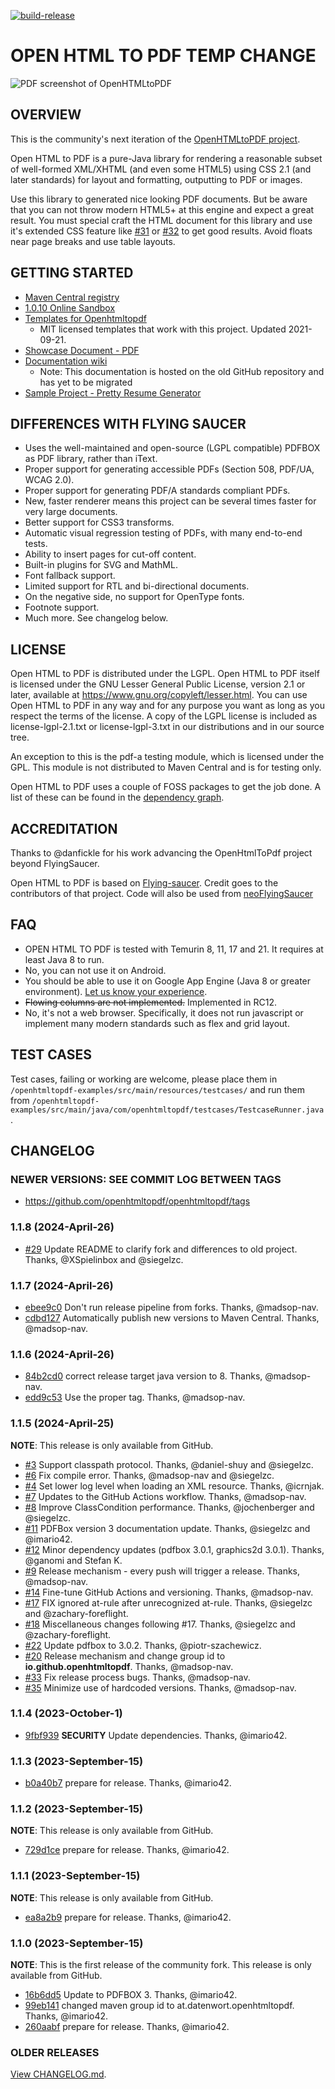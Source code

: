 [![build-release](https://github.com/openhtmltopdf/openhtmltopdf/workflows/release/badge.svg)](https://github.com/openhtmltopdf/openhtmltopdf/actions?query=workflow%3Arelease)

# OPEN HTML TO PDF TEMP CHANGE

![PDF screenshot of OpenHTMLtoPDF](screenshot.png)

## OVERVIEW
This is the community's next iteration of the [OpenHTMLtoPDF project](https://github.com/danfickle/openhtmltopdf).

Open HTML to PDF is a pure-Java library for rendering a reasonable subset of well-formed XML/XHTML (and even some HTML5)
using CSS 2.1 (and later standards) for layout and formatting, outputting to PDF or images.

Use this library to generated nice looking PDF documents. But be aware that you can not throw modern HTML5+ at
this engine and expect a great result. You must special craft the HTML document for this library and 
use it's extended CSS feature like [#31](https://github.com/danfickle/openhtmltopdf/pull/31) or
[#32](https://github.com/danfickle/openhtmltopdf/pull/32) 
to get good results. Avoid floats near page breaks and use table layouts.

## GETTING STARTED
+ [Maven Central registry](https://central.sonatype.com/artifact/io.github.openhtmltopdf)
+ [1.0.10 Online Sandbox](https://sandbox.openhtmltopdf.com/)
+ [Templates for Openhtmltopdf](https://danfickle.github.io/pdf-templates/index.html)
  + MIT licensed templates that work with this project. Updated 2021-09-21.
+ [Showcase Document - PDF](https://openhtmltopdf.com/showcase.pdf)
+ [Documentation wiki](https://github.com/danfickle/openhtmltopdf/wiki)
  + Note: This documentation is hosted on the old GitHub repository and has yet to be migrated
+ [Sample Project - Pretty Resume Generator](https://github.com/danfickle/pretty-resume)

## DIFFERENCES WITH FLYING SAUCER
+ Uses the well-maintained and open-source (LGPL compatible) PDFBOX as PDF library, rather than iText.
+ Proper support for generating accessible PDFs (Section 508, PDF/UA, WCAG 2.0).
+ Proper support for generating PDF/A standards compliant PDFs.
+ New, faster renderer means this project can be several times faster for very large documents.
+ Better support for CSS3 transforms.
+ Automatic visual regression testing of PDFs, with many end-to-end tests.
+ Ability to insert pages for cut-off content.
+ Built-in plugins for SVG and MathML.
+ Font fallback support.
+ Limited support for RTL and bi-directional documents.
+ On the negative side, no support for OpenType fonts.
+ Footnote support.
+ Much more. See changelog below.

## LICENSE
Open HTML to PDF is distributed under the LGPL.  Open HTML to PDF itself is licensed 
under the GNU Lesser General Public License, version 2.1 or later, available at
https://www.gnu.org/copyleft/lesser.html. You can use Open HTML to PDF in any
way and for any purpose you want as long as you respect the terms of the 
license. A copy of the LGPL license is included as license-lgpl-2.1.txt or license-lgpl-3.txt
in our distributions and in our source tree.

An exception to this is the pdf-a testing module, which is licensed under the GPL. This module is not distributed to Maven Central
and is for testing only.

Open HTML to PDF uses a couple of FOSS packages to get the job done. A list
of these can be found in the [dependency graph](https://github.com/openhtmltopdf/openhtmltopdf/network/dependencies).

## ACCREDITATION
Thanks to @danfickle for his work advancing the OpenHtmlToPdf project beyond FlyingSaucer.

Open HTML to PDF is based on [Flying-saucer](https://github.com/flyingsaucerproject/flyingsaucer). Credit goes to the contributors of that project. Code will also be used from [neoFlyingSaucer](https://github.com/danfickle/neoflyingsaucer)

## FAQ
+ OPEN HTML TO PDF is tested with Temurin 8, 11, 17 and 21. It requires at least Java 8 to run.
+ No, you can not use it on Android.
+ You should be able to use it on Google App Engine (Java 8 or greater environment). [Let us know your experience](https://github.com/danfickle/openhtmltopdf/issues/179).
+ <s>Flowing columns are not implemented.</s> Implemented in RC12.
+ No, it's not a web browser. Specifically, it does not run javascript or implement many modern standards such as flex and grid layout.

## TEST CASES
Test cases, failing or working are welcome, please place them
in ````/openhtmltopdf-examples/src/main/resources/testcases/````
and run them
from ````/openhtmltopdf-examples/src/main/java/com/openhtmltopdf/testcases/TestcaseRunner.java````.

## CHANGELOG

### NEWER VERSIONS: SEE COMMIT LOG BETWEEN TAGS
+ https://github.com/openhtmltopdf/openhtmltopdf/tags


### 1.1.8 (2024-April-26)
+ [#29](https://github.com/openhtmltopdf/openhtmltopdf/pull/29) Update README to clarify fork and differences to old project. Thanks, @XSpielinbox and @siegelzc.


### 1.1.7 (2024-April-26)
+ [ebee9c0](https://github.com/openhtmltopdf/openhtmltopdf/commit/ebee9c0d560fc648674afdc7f38581f65389e078) Don't run release pipeline from forks. Thanks, @madsop-nav.
+ [cdbd127](https://github.com/openhtmltopdf/openhtmltopdf/commit/cdbd127cba411d47327d2054428a136dbaeba0ff) Automatically publish new versions to Maven Central. Thanks, @madsop-nav.


### 1.1.6 (2024-April-26)
+ [84b2cd0](https://github.com/openhtmltopdf/openhtmltopdf/commit/84b2cd0c660151744545d0f9c230e767ae2caa25) correct release target java version to 8. Thanks, @madsop-nav.
+ [edd9c53](https://github.com/openhtmltopdf/openhtmltopdf/commit/edd9c53dbd3574aafdbde5466e693c5083f07a69) Use the proper tag. Thanks, @madsop-nav.


### 1.1.5 (2024-April-25)
**NOTE**: This release is only available from GitHub.

+ [#3](https://github.com/openhtmltopdf/openhtmltopdf/pull/3) Support classpath protocol. Thanks, @daniel-shuy and @siegelzc.
+ [#6](https://github.com/openhtmltopdf/openhtmltopdf/pull/6) Fix compile error. Thanks, @madsop-nav and @siegelzc.
+ [#4](https://github.com/openhtmltopdf/openhtmltopdf/pull/4) Set lower log level when loading an XML resource. Thanks, @icrnjak.
+ [#7](https://github.com/openhtmltopdf/openhtmltopdf/pull/7) Updates to the GitHub Actions workflow. Thanks, @madsop-nav.
+ [#8](https://github.com/openhtmltopdf/openhtmltopdf/pull/8) Improve ClassCondition performance. Thanks, @jochenberger and @siegelzc.
+ [#11](https://github.com/openhtmltopdf/openhtmltopdf/pull/11) PDFBox version 3 documentation update. Thanks, @siegelzc and @imario42.
+ [#12](https://github.com/openhtmltopdf/openhtmltopdf/pull/12) Minor dependency updates (pdfbox 3.0.1, graphics2d 3.0.1). Thanks, @ganomi and Stefan K.
+ [#9](https://github.com/openhtmltopdf/openhtmltopdf/pull/9) Release mechanism - every push will trigger a release. Thanks, @madsop-nav.
+ [#14](https://github.com/openhtmltopdf/openhtmltopdf/pull/14) Fine-tune GitHub Actions and versioning. Thanks, @madsop-nav.
+ [#17](https://github.com/openhtmltopdf/openhtmltopdf/pull/17) FIX ignored at-rule after unrecognized at-rule. Thanks, @siegelzc and @zachary-foreflight.
+ [#18](https://github.com/openhtmltopdf/openhtmltopdf/pull/18) Miscellaneous changes following #17. Thanks, @siegelzc and @zachary-foreflight.
+ [#22](https://github.com/openhtmltopdf/openhtmltopdf/pull/22) Update pdfbox to 3.0.2. Thanks, @piotr-szachewicz.
+ [#20](https://github.com/openhtmltopdf/openhtmltopdf/pull/20) Release mechanism and change group id to **io.github.openhtmltopdf**. Thanks, @madsop-nav.
+ [#33](https://github.com/openhtmltopdf/openhtmltopdf/pull/33) Fix release process bugs. Thanks, @madsop-nav.
+ [#35](https://github.com/openhtmltopdf/openhtmltopdf/pull/35) Minimize use of hardcoded versions. Thanks, @madsop-nav.


### 1.1.4 (2023-October-1)
+ [9fbf939](https://github.com/openhtmltopdf/openhtmltopdf/commit/9fbf9390b1aac5ac2b0e565611c50ec9d1bb512a) **SECURITY** Update dependencies. Thanks, @imario42.


### 1.1.3 (2023-September-15)
+ [b0a40b7](https://github.com/openhtmltopdf/openhtmltopdf/commit/b0a40b78bcadb0e54b5e116e6a3cc3197f74e7f6) prepare for release. Thanks, @imario42.


### 1.1.2 (2023-September-15)
**NOTE**: This release is only available from GitHub.

+ [729d1ce](https://github.com/openhtmltopdf/openhtmltopdf/commit/729d1ceb7b79c1880e7806a46df9c311c9def5a1) prepare for release. Thanks, @imario42.


### 1.1.1 (2023-September-15)
**NOTE**: This release is only available from GitHub.

+ [ea8a2b9](https://github.com/openhtmltopdf/openhtmltopdf/commit/ea8a2b9111b7b49c228c53b396bd9b1babb33341) prepare for release. Thanks, @imario42.


### 1.1.0 (2023-September-15)
**NOTE**: This is the first release of the community fork. This release is only available from GitHub.

+ [16b6dd5](https://github.com/openhtmltopdf/openhtmltopdf/commit/16b6dd543c49f22fa421f32e77b6316cd0274e9e) Update to PDFBOX 3. Thanks, @imario42.
+ [99eb141](https://github.com/openhtmltopdf/openhtmltopdf/commit/99eb141b820d6c3c59dcea11890e0af15ac44578) changed maven group id to at.datenwort.openhtmltopdf. Thanks, @imario42.
+ [260aabf](https://github.com/openhtmltopdf/openhtmltopdf/commit/260aabf0b974726cfc0d03b39175f4db474dfe71) prepare for release. Thanks, @imario42.


### OLDER RELEASES

[View CHANGELOG.md](CHANGELOG.md).
